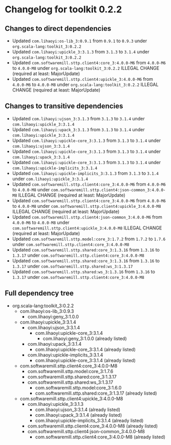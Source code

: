 # Changelog for toolkit 0.2.2

## Changes to direct dependencies
 - Updated `com.lihaoyi:os-lib_3:0.9.1` from `0.9.1` to `0.9.3` under `org.scala-lang:toolkit_3:0.2.2`
 - Updated `com.lihaoyi:upickle_3:3.1.3` from `3.1.3` to `3.1.4` under `org.scala-lang:toolkit_3:0.2.2`
 - Updated `com.softwaremill.sttp.client4:core_3:4.0.0-M6` from `4.0.0-M6` to `4.0.0-M8` under `org.scala-lang:toolkit_3:0.2.2` ILLEGAL CHANGE (required at least: MajorUpdate)
 - Updated `com.softwaremill.sttp.client4:upickle_3:4.0.0-M6` from `4.0.0-M6` to `4.0.0-M8` under `org.scala-lang:toolkit_3:0.2.2` ILLEGAL CHANGE (required at least: MajorUpdate)

## Changes to transitive dependencies
 - Updated `com.lihaoyi:ujson_3:3.1.3` from `3.1.3` to `3.1.4` under `com.lihaoyi:upickle_3:3.1.4`
 - Updated `com.lihaoyi:upack_3:3.1.3` from `3.1.3` to `3.1.4` under `com.lihaoyi:upickle_3:3.1.4`
 - Updated `com.lihaoyi:upickle-core_3:3.1.3` from `3.1.3` to `3.1.4` under `com.lihaoyi:ujson_3:3.1.4`
 - Updated `com.lihaoyi:upickle-core_3:3.1.3` from `3.1.3` to `3.1.4` under `com.lihaoyi:upack_3:3.1.4`
 - Updated `com.lihaoyi:upickle-core_3:3.1.3` from `3.1.3` to `3.1.4` under `com.lihaoyi:upickle-implicits_3:3.1.4`
 - Updated `com.lihaoyi:upickle-implicits_3:3.1.3` from `3.1.3` to `3.1.4` under `com.lihaoyi:upickle_3:3.1.4`
 - Updated `com.softwaremill.sttp.client4:core_3:4.0.0-M6` from `4.0.0-M6` to `4.0.0-M8` under `com.softwaremill.sttp.client4:json-common_3:4.0.0-M8` ILLEGAL CHANGE (required at least: MajorUpdate)
 - Updated `com.softwaremill.sttp.client4:core_3:4.0.0-M6` from `4.0.0-M6` to `4.0.0-M8` under `com.softwaremill.sttp.client4:upickle_3:4.0.0-M8` ILLEGAL CHANGE (required at least: MajorUpdate)
 - Updated `com.softwaremill.sttp.client4:json-common_3:4.0.0-M6` from `4.0.0-M6` to `4.0.0-M8` under `com.softwaremill.sttp.client4:upickle_3:4.0.0-M8` ILLEGAL CHANGE (required at least: MajorUpdate)
 - Updated `com.softwaremill.sttp.model:core_3:1.7.2` from `1.7.2` to `1.7.6` under `com.softwaremill.sttp.client4:core_3:4.0.0-M8`
 - Updated `com.softwaremill.sttp.shared:core_3:1.3.16` from `1.3.16` to `1.3.17` under `com.softwaremill.sttp.client4:core_3:4.0.0-M8`
 - Updated `com.softwaremill.sttp.shared:core_3:1.3.16` from `1.3.16` to `1.3.17` under `com.softwaremill.sttp.shared:ws_3:1.3.17`
 - Updated `com.softwaremill.sttp.shared:ws_3:1.3.16` from `1.3.16` to `1.3.17` under `com.softwaremill.sttp.client4:core_3:4.0.0-M8`

## Full dependency tree

 - org.scala-lang:toolkit_3:0.2.2
   - com.lihaoyi:os-lib_3:0.9.3
     - com.lihaoyi:geny_3:1.0.0
   - com.lihaoyi:upickle_3:3.1.4
     - com.lihaoyi:ujson_3:3.1.4
       - com.lihaoyi:upickle-core_3:3.1.4
         - com.lihaoyi:geny_3:1.0.0 (already listed)
     - com.lihaoyi:upack_3:3.1.4
       - com.lihaoyi:upickle-core_3:3.1.4 (already listed)
     - com.lihaoyi:upickle-implicits_3:3.1.4
       - com.lihaoyi:upickle-core_3:3.1.4 (already listed)
   - com.softwaremill.sttp.client4:core_3:4.0.0-M8
     - com.softwaremill.sttp.model:core_3:1.7.6
     - com.softwaremill.sttp.shared:core_3:1.3.17
     - com.softwaremill.sttp.shared:ws_3:1.3.17
       - com.softwaremill.sttp.model:core_3:1.6.0
       - com.softwaremill.sttp.shared:core_3:1.3.17 (already listed)
   - com.softwaremill.sttp.client4:upickle_3:4.0.0-M8
     - com.lihaoyi:upickle_3:3.1.3
       - com.lihaoyi:ujson_3:3.1.4 (already listed)
       - com.lihaoyi:upack_3:3.1.4 (already listed)
       - com.lihaoyi:upickle-implicits_3:3.1.4 (already listed)
     - com.softwaremill.sttp.client4:core_3:4.0.0-M8 (already listed)
     - com.softwaremill.sttp.client4:json-common_3:4.0.0-M8
       - com.softwaremill.sttp.client4:core_3:4.0.0-M8 (already listed)
